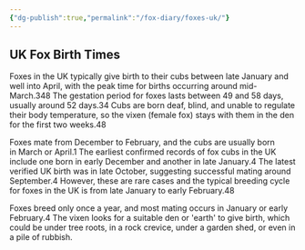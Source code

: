 ```yaml
---
{"dg-publish":true,"permalink":"/fox-diary/foxes-uk/"}
---
```




## UK Fox Birth Times

Foxes in the UK typically give birth to their cubs between late January and well into April, with the peak time for births occurring around mid-March.348 The gestation period for foxes lasts between 49 and 58 days, usually around 52 days.34 Cubs are born deaf, blind, and unable to regulate their body temperature, so the vixen (female fox) stays with them in the den for the first two weeks.48

Foxes mate from December to February, and the cubs are usually born in March or April.1 The earliest confirmed records of fox cubs in the UK include one born in early December and another in late January.4 The latest verified UK birth was in late October, suggesting successful mating around September.4 However, these are rare cases and the typical breeding cycle for foxes in the UK is from late January to early February.48

Foxes breed only once a year, and most mating occurs in January or early February.4 The vixen looks for a suitable den or 'earth' to give birth, which could be under tree roots, in a rock crevice, under a garden shed, or even in a pile of rubbish.